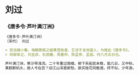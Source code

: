 # 刘过

### 《唐多令·芦叶满汀洲》

```markdown
《唐多令·芦叶满汀洲》
〔宋代〕 刘过

> 安远楼小集，侑觞歌板之姬黄其姓者，乞词于龙洲道人，为赋此《唐多令》。
> 同柳阜之、刘去非、石民瞻、周嘉仲、陈孟参、孟容。时八月五日也。

芦叶满汀洲，寒沙带浅流。二十年重过南楼。柳下系船犹未稳，能几日，又中秋。
黄鹤断矶头，故人今在否？旧江山浑是新愁。欲买桂花同载酒，终不似，少年游。
```
